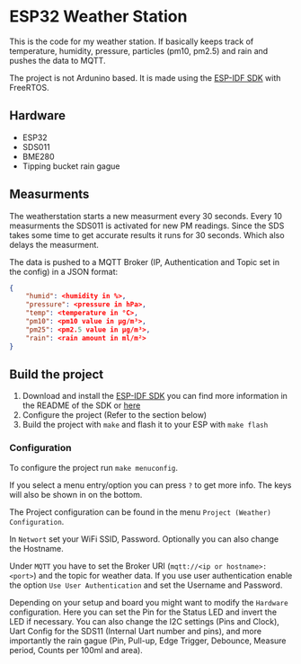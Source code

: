 # ESP32 Weather Station

This is the code for my weather station.
If basically keeps track of temperature, humidity, pressure, particles (pm10, pm2.5) and rain and pushes the data to MQTT.

The project is not Ardunino based. It is made using the [ESP-IDF SDK](https://github.com/espressif/esp-idf) with FreeRTOS.

## Hardware
 * ESP32
 * SDS011
 * BME280
 * Tipping bucket rain gague

## Measurments

The weatherstation starts a new measurment every 30 seconds. Every 10 measurments the SDS011 is activated for new PM readings. Since the SDS takes some time to get accurate results it runs for 30 seconds. Which also delays the measurment.

The data is pushed to a MQTT Broker (IP, Authentication and Topic set in the config) in a JSON format:
```json
{
	"humid": <humidity in %>, 
	"pressure": <pressure in hPa>, 
	"temp": <temperature in °C>, 
	"pm10": <pm10 value in µg/m³>, 
	"pm25": <pm2.5 value in µg/m³>, 
	"rain": <rain amount in ml/m²>
}
```

## Build the project

1. Download and install the [ESP-IDF SDK](https://github.com/espressif/esp-idf) you can find more information in the README of the SDK or [here](https://docs.espressif.com/projects/esp-idf/en/stable/get-started/#step-1-install-prerequisites)
2. Configure the project (Refer to the section below)
3. Build the project with ``make`` and flash it to your ESP with ``make flash``

### Configuration
To configure the project run ``make menuconfig``.

If you select a menu entry/option you can press ``?`` to get more info. The keys will also be shown in on the bottom.

The Project configuration can be found in the menu ``Project (Weather) Configuration``.

In ``Networt`` set your WiFi SSID, Password. Optionally you can also change the Hostname.

Under ``MQTT`` you have to set the Broker URI (``mqtt://<ip or hostname>:<port>``) and the topic for weather data. If you use user authentication enable the option ``Use User Authentication`` and set the Username and Password.

Depending on your setup and board you might want to modify the ``Hardware`` configuration. Here you can set the Pin for the Status LED and invert the LED if necessary. You can also change the I2C settings (Pins and Clock), Uart Config for the SDS11 (Internal Uart number and pins), and more importantly the rain gague (Pin, Pull-up, Edge Trigger, Debounce, Measure period, Counts per 100ml and area).



